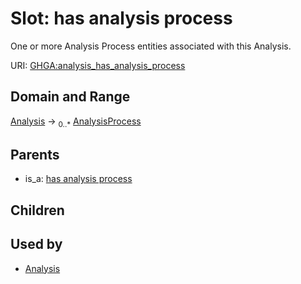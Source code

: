 
# Slot: has analysis process


One or more Analysis Process entities associated with this Analysis.

URI: [GHGA:analysis_has_analysis_process](https://w3id.org/GHGA/analysis_has_analysis_process)


## Domain and Range

[Analysis](Analysis.md) &#8594;  <sub>0..\*</sub> [AnalysisProcess](AnalysisProcess.md)

## Parents

 *  is_a: [has analysis process](has_analysis_process.md)

## Children


## Used by

 * [Analysis](Analysis.md)
